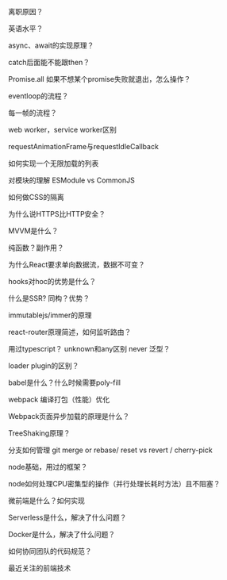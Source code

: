 离职原因？

英语水平？

async、await的实现原理？

catch后面能不能跟then？

Promise.all 如果不想某个promise失败就退出，怎么操作？

eventloop的流程？

每一帧的流程？

web worker，service worker区别

requestAnimationFrame与requestIdleCallback

如何实现一个无限加载的列表

对模块的理解 ESModule vs CommonJS

如何做CSS的隔离

为什么说HTTPS比HTTP安全？

MVVM是什么？

纯函数？副作用？

为什么React要求单向数据流，数据不可变？

hooks对hoc的优势是什么？

什么是SSR? 同构？优势？

immutablejs/immer的原理

react-router原理简述，如何监听路由？

用过typescript？ unknown和any区别 never 泛型？

loader plugin的区别？

babel是什么？什么时候需要poly-fill

webpack 编译打包（性能）优化

Webpack页面异步加载的原理是什么？

TreeShaking原理？

分支如何管理 git merge or rebase/ reset vs revert / cherry-pick

node基础，用过的框架？

node如何处理CPU密集型的操作（并行处理长耗时方法）且不阻塞？

微前端是什么？如何实现

Serverless是什么，解决了什么问题？

Docker是什么，解决了什么问题？

如何协同团队的代码规范？

最近关注的前端技术